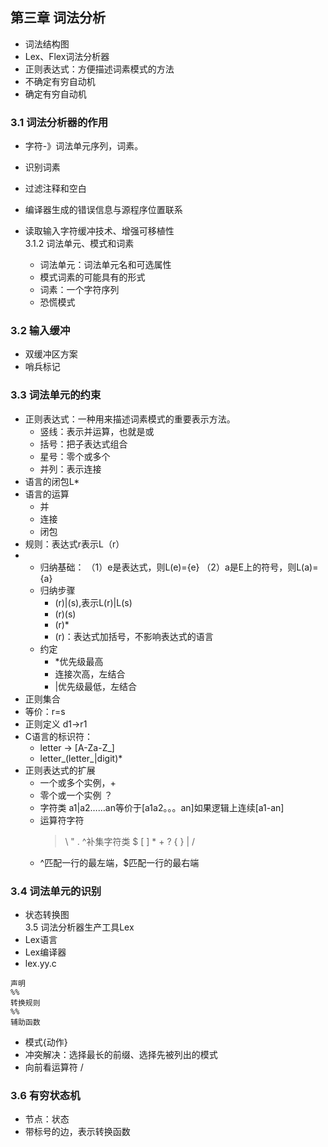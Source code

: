 ## 第三章 词法分析  
- 词法结构图  
- Lex、Flex词法分析器  
- 正则表达式：方便描述词素模式的方法  
- 不确定有穷自动机  
- 确定有穷自动机  
### 3.1 词法分析器的作用  
- 字符-》词法单元序列，词素。

- 识别词素  
- 过滤注释和空白  
- 编译器生成的错误信息与源程序位置联系

- 读取输入字符缓冲技术、增强可移植性    
3.1.2 词法单元、模式和词素  
  - 词法单元：词法单元名和可选属性  
  - 模式词素的可能具有的形式  
  - 词素：一个字符序列  
  - 恐慌模式  
### 3.2 输入缓冲  
  - 双缓冲区方案  
  - 哨兵标记  
### 3.3 词法单元的约束  
 - 正则表达式：一种用来描述词素模式的重要表示方法。  
   - 竖线：表示并运算，也就是或  
   - 括号：把子表达式组合  
   - 星号：零个或多个  
   - 并列：表示连接  
 - 语言的闭包L*
 - 语言的运算
   - 并
   - 连接
   - 闭包
 - 规则：表达式r表示L（r）
 - 
    - 归纳基础：
      （1）e是表达式，则L(e)={e}
      （2）a是E上的符号，则L(a)={a}
    - 归纳步骤  
      - (r)|(s),表示L(r)|L(s)  
      - (r)(s)
      - (r)*
      - (r)：表达式加括号，不影响表达式的语言  
    - 约定
      - *优先级最高  
      - 连接次高，左结合  
      - |优先级最低，左结合  
  - 正则集合  
  - 等价：r=s  
  - 正则定义  d1->r1  
  - C语言的标识符：
    - letter -> [A-Za-Z_]
    - letter_(letter_|digit)*  
  - 正则表达式的扩展  
    - 一个或多个实例，+  
    - 零个或一个实例  ？  
    - 字符类  a1|a2……an等价于[a1a2。。。an]如果逻辑上连续[a1-an]
    - 运算符字符  
      > \ " . ^补集字符类  $ [ ] * + ? { } | /
    - ^匹配一行的最左端，$匹配一行的最右端  
### 3.4 词法单元的识别  
  - 状态转换图  
3.5 词法分析器生产工具Lex  
  - Lex语言  
  - Lex编译器  
  - lex.yy.c  
  ~~~
  声明
  %%
  转换规则
  %%
  辅助函数
  ~~~  
  - 模式{动作}  
  - 冲突解决：选择最长的前缀、选择先被列出的模式  
  - 向前看运算符 /  
### 3.6 有穷状态机  
  - 节点：状态
  - 带标号的边，表示转换函数
      
      
